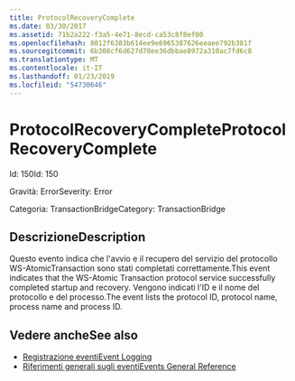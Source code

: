 ```yaml
---
title: ProtocolRecoveryComplete
ms.date: 03/30/2017
ms.assetid: 71b2a222-f3a5-4e71-8ecd-ca53c8f8ef00
ms.openlocfilehash: 8012f6383b614ee9e6965387626eeaee792b381f
ms.sourcegitcommit: 6b308cf6d627d78ee36dbbae8972a310ac7fd6c8
ms.translationtype: MT
ms.contentlocale: it-IT
ms.lasthandoff: 01/23/2019
ms.locfileid: "54730646"
---
```

# <a name="protocolrecoverycomplete"></a><span data-ttu-id="90c77-102">ProtocolRecoveryComplete</span><span class="sxs-lookup"><span data-stu-id="90c77-102">ProtocolRecoveryComplete</span></span>
<span data-ttu-id="90c77-103">Id: 150</span><span class="sxs-lookup"><span data-stu-id="90c77-103">Id: 150</span></span>  
  
 <span data-ttu-id="90c77-104">Gravità: Error</span><span class="sxs-lookup"><span data-stu-id="90c77-104">Severity: Error</span></span>  
  
 <span data-ttu-id="90c77-105">Categoria: TransactionBridge</span><span class="sxs-lookup"><span data-stu-id="90c77-105">Category: TransactionBridge</span></span>  
  
## <a name="description"></a><span data-ttu-id="90c77-106">Descrizione</span><span class="sxs-lookup"><span data-stu-id="90c77-106">Description</span></span>  
 <span data-ttu-id="90c77-107">Questo evento indica che l'avvio e il recupero del servizio del protocollo WS-AtomicTransaction sono stati completati correttamente.</span><span class="sxs-lookup"><span data-stu-id="90c77-107">This event indicates that the WS-Atomic Transaction protocol service successfully completed startup and recovery.</span></span> <span data-ttu-id="90c77-108">Vengono indicati l'ID e il nome del protocollo e del processo.</span><span class="sxs-lookup"><span data-stu-id="90c77-108">The event lists the protocol ID, protocol name, process name and process ID.</span></span>  
  
## <a name="see-also"></a><span data-ttu-id="90c77-109">Vedere anche</span><span class="sxs-lookup"><span data-stu-id="90c77-109">See also</span></span>
- [<span data-ttu-id="90c77-110">Registrazione eventi</span><span class="sxs-lookup"><span data-stu-id="90c77-110">Event Logging</span></span>](../../../../../docs/framework/wcf/diagnostics/event-logging/index.md)
- [<span data-ttu-id="90c77-111">Riferimenti generali sugli eventi</span><span class="sxs-lookup"><span data-stu-id="90c77-111">Events General Reference</span></span>](../../../../../docs/framework/wcf/diagnostics/event-logging/events-general-reference.md)
